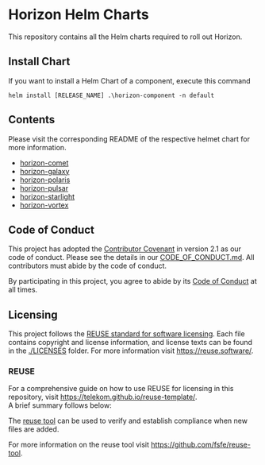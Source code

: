 # Horizon Helm Charts

This repository contains all the Helm charts required to roll out Horizon.   

## Install Chart

If you want to install a Helm Chart of a component, execute this command

```shell
helm install [RELEASE_NAME] .\horizon-component -n default
```

## Contents

Please visit the corresponding README of the respective helmet chart for more information.

* [horizon-comet](./horizon-comet/README.md)
* [horizon-galaxy](./horizon-galaxy/README.md)
* [horizon-polaris](./horizon-polaris/README.md)
* [horizon-pulsar](./horizon-pulsar/README.md)
* [horizon-starlight](./horizon-starlight/README.md)
* [horizon-vortex](./horizon-vortex/README.md)

## Code of Conduct

This project has adopted the [Contributor Covenant](https://www.contributor-covenant.org/) in version 2.1 as our code of conduct. Please see the details in our [CODE_OF_CONDUCT.md](CODE_OF_CONDUCT.md). All contributors must abide by the code of conduct.

By participating in this project, you agree to abide by its [Code of Conduct](./CODE_OF_CONDUCT.md) at all times.

## Licensing

This project follows the [REUSE standard for software licensing](https://reuse.software/).
Each file contains copyright and license information, and license texts can be found in the [./LICENSES](./LICENSES) folder. For more information visit https://reuse.software/.

### REUSE

For a comprehensive guide on how to use REUSE for licensing in this repository, visit https://telekom.github.io/reuse-template/.   
A brief summary follows below:

The [reuse tool](https://github.com/fsfe/reuse-tool) can be used to verify and establish compliance when new files are added. 

For more information on the reuse tool visit https://github.com/fsfe/reuse-tool.
